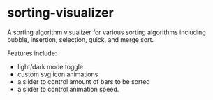 # sorting-visualizer

A sorting algorithm visualizer for various sorting algorithms including bubble, insertion, selection, quick, and merge sort.

Features include: 
  - light/dark mode toggle
  - custom svg icon animations
  - a slider to control amount of bars to be sorted
  - a slider to control animation speed.

